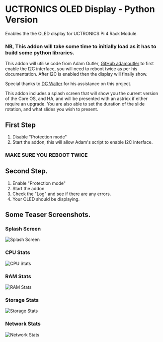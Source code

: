 # UCTRONICS OLED Display - Python Version

Enables the the OLED display for UCTRONICS Pi 4 Rack Module.

### NB, This addon will take some time to initially load as it has to build some python libraries. 

This addon will utilise code from Adam Outler, [GitHub adamoutler](https://github.com/adamoutler/HassOSConfigurator/tree/main/Pi4EnableI2C) to first enable the I2C interface, you will need to reboot twice as per his documentation. After I2C is enabled then the display will finally show.

Special thanks to [DC Walter](https://github.com/dcwalter) for his assistance on this project.

This addon includes a splash screen that will show you the current  version of the Core OS, and HA, and will be presented with an astricx if either require an upgrade. You are also able to set the duration of the slide rotation, and what slides you wish to present.


## First Step
1. Disable "Protection mode"
2. Start the addon, this will allow Adam's script to enable I2C interface. 
### MAKE SURE YOU REBOOT TWICE

## Second Step.
1. Enable "Protection mode"
2. Start the addon
3. Check the "Log" and see if there are any errors.
4. Your OLED should be displaying.

## Some Teaser Screenshots.
### Splash Screen
![Splash Screen](https://github.com/garethcheyne/HomeAssistant/raw/main/UCTronics%20OLED%20Display/python/img/examples/splash.png?raw=true)
### CPU Stats
![CPU Stats](https://github.com/garethcheyne/HomeAssistant/raw/main/UCTronics%20OLED%20Display/python/img/examples/cpu.png?raw=true)
### RAM Stats
![RAM Stats](https://github.com/garethcheyne/HomeAssistant/raw/main/UCTronics%20OLED%20Display/python/img/examples/memory.png?raw=true)
### Storage Stats
![Storage Stats](https://github.com/garethcheyne/HomeAssistant/raw/main/UCTronics%20OLED%20Display/python/img/examples/storage.png?raw=true)
### Network Stats
![Network Stats](https://github.com/garethcheyne/HomeAssistant/raw/main/UCTronics%20OLED%20Display/python/img/examples/network.png?raw=true)

